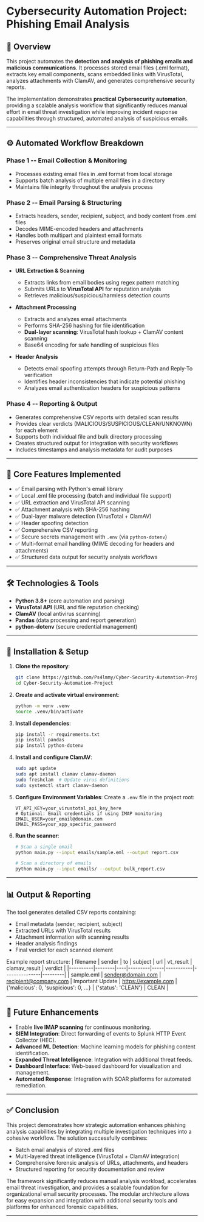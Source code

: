 # Cybersecurity Automation Project: Phishing Email Analysis

## 📌 Overview

This project automates the **detection and analysis of phishing emails and malicious communications**. It processes stored email files (.eml format), extracts key email components, scans embedded links with VirusTotal, analyzes attachments with ClamAV, and generates comprehensive security reports.

The implementation demonstrates **practical Cybersecurity automation**, providing a scalable analysis workflow that significantly reduces manual effort in email threat investigation while improving incident response capabilities through structured, automated analysis of suspicious emails.

---

## ⚙️ Automated Workflow Breakdown

### Phase 1 -- Email Collection & Monitoring
- Processes existing email files in .eml format from local storage
- Supports batch analysis of multiple email files in a directory
- Maintains file integrity throughout the analysis process

### Phase 2 -- Email Parsing & Structuring
- Extracts headers, sender, recipient, subject, and body content from .eml files
- Decodes MIME-encoded headers and attachments
- Handles both multipart and plaintext email formats
- Preserves original email structure and metadata

### Phase 3 -- Comprehensive Threat Analysis
- **URL Extraction & Scanning**
  - Extracts links from email bodies using regex pattern matching
  - Submits URLs to **VirusTotal API** for reputation analysis
  - Retrieves malicious/suspicious/harmless detection counts

- **Attachment Processing**
  - Extracts and analyzes email attachments
  - Performs SHA-256 hashing for file identification
  - **Dual-layer scanning**: VirusTotal hash lookup + ClamAV content scanning
  - Base64 encoding for safe handling of suspicious files

- **Header Analysis**
  - Detects email spoofing attempts through Return-Path and Reply-To verification
  - Identifies header inconsistencies that indicate potential phishing
  - Analyzes email authentication headers for suspicious patterns

### Phase 4 -- Reporting & Output
- Generates comprehensive CSV reports with detailed scan results
- Provides clear verdicts (MALICIOUS/SUSPICIOUS/CLEAN/UNKNOWN) for each element
- Supports both individual file and bulk directory processing
- Creates structured output for integration with security workflows
- Includes timestamps and analysis metadata for audit purposes

---

## 🔑 Core Features Implemented

- ✅ Email parsing with Python's email library
- ✅ Local .eml file processing (batch and individual file support)
- ✅ URL extraction and VirusTotal API scanning
- ✅ Attachment analysis with SHA-256 hashing
- ✅ Dual-layer malware detection (VirusTotal + ClamAV)
- ✅ Header spoofing detection
- ✅ Comprehensive CSV reporting
- ✅ Secure secrets management with `.env` (via `python-dotenv`)
- ✅ Multi-format email handling (MIME decoding for headers and attachments)
- ✅ Structured data output for security analysis workflows

---

## 🛠️ Technologies & Tools

- **Python 3.8+** (core automation and parsing)
- **VirusTotal API** (URL and file reputation checking)
- **ClamAV** (local antivirus scanning)
- **Pandas** (data processing and report generation)
- **python-dotenv** (secure credential management)

---

## 🚀 Installation & Setup

1. **Clone the repository**:
   ```bash
   git clone https://github.com/Ps4lmmy/Cyber-Security-Automation-Project.git
   cd Cyber-Security-Automation-Project
   ```

2. **Create and activate virtual environment**:
   ```bash
   python -m venv .venv   
   source .venv/bin/activate
   ```

3. **Install dependencies**:
   ```bash
   pip install -r requirements.txt
   pip install pandas
   pip install python-dotenv
   ```

4. **Install and configure ClamAV**:
   ```bash
   sudo apt update
   sudo apt install clamav clamav-daemon
   sudo freshclam  # Update virus definitions
   sudo systemctl start clamav-daemon
   ```

5. **Configure Environment Variables**:
   Create a `.env` file in the project root:
   ```env
   VT_API_KEY=your_virustotal_api_key_here
   # Optional: Email credentials if using IMAP monitoring
   EMAIL_USER=your_email@domain.com
   EMAIL_PASS=your_app_specific_password
   ```

6. **Run the scanner**:
   ```bash
   # Scan a single email
   python main.py --input emails/sample.eml --output report.csv
   
   # Scan a directory of emails
   python main.py --input emails/ --output bulk_report.csv
   ```

---

## 📊 Output & Reporting

The tool generates detailed CSV reports containing:
- Email metadata (sender, recipient, subject)
- Extracted URLs with VirusTotal results
- Attachment information with scanning results
- Header analysis findings
- Final verdict for each scanned element

Example report structure:
| filename | sender | to | subject | url | vt_result | clamav_result | verdict |
|----------|--------|----|---------|-----|-----------|---------------|---------|
| sample.eml | sender@domain.com | recipient@company.com | Important Update | https://example.com | {'malicious': 0, 'suspicious': 0, ...} | {'status': 'CLEAN'} | CLEAN |

---

## 🔮 Future Enhancements

- Enable **live IMAP scanning** for continuous monitoring.
- **SIEM Integration**: Direct forwarding of events to Splunk HTTP Event Collector (HEC).
- **Advanced ML Detection**: Machine learning models for phishing content identification.
- **Expanded Threat Intelligence**: Integration with additional threat feeds.
- **Dashboard Interface**: Web-based dashboard for visualization and management.
- **Automated Response**: Integration with SOAR platforms for automated remediation.

---

## ✅ Conclusion

This project demonstrates how strategic automation enhances phishing analysis capabilities by integrating multiple investigation techniques into a cohesive workflow. The solution successfully combines:

- Batch email analysis of stored .eml files
- Multi-layered threat intelligence (VirusTotal + ClamAV integration)
- Comprehensive forensic analysis of URLs, attachments, and headers
- Structured reporting for security documentation and review

The framework significantly reduces manual analysis workload, accelerates email threat investigation, and provides a scalable foundation for organizational email security processes. The modular architecture allows for easy expansion and integration with additional security tools and platforms for enhanced forensic capabilities.

---